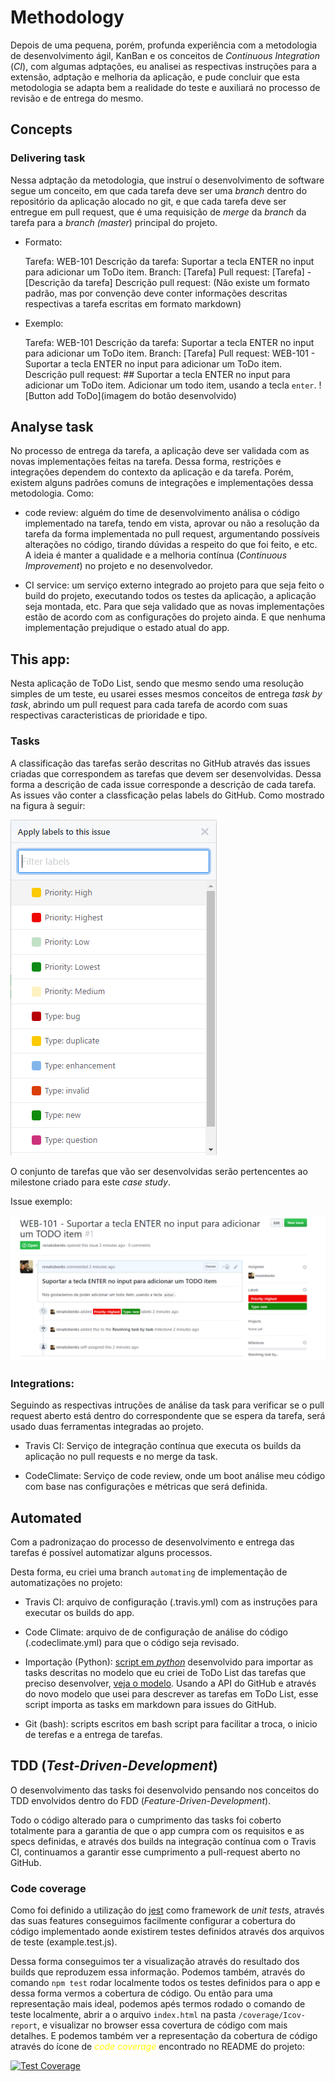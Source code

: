 # Methodology

Depois de uma pequena, porém, profunda experiência com a metodologia
de desenvolvimento ágil, KanBan e os conceitos de
_Continuous Integration_ (_CI_), com algumas adptações, eu analisei
as respectivas instruções para a extensão, adptação e melhoria da aplicação,
e pude concluir que esta metodologia se adapta bem a realidade do teste
e auxiliará no processo de revisão e de entrega do mesmo.

## Concepts

### Delivering task

Nessa adptação da metodologia, que instruí o desenvolvimento de software
segue um conceito, em que cada tarefa deve ser uma _branch_ dentro do
repositório da aplicação alocado no git, e que cada tarefa deve ser
entregue em pull request, que é uma requisição de _merge_ da _branch_
da tarefa para a _branch (master_) principal do projeto.

- Formato:


    Tarefa: WEB-101
    Descrição da tarefa: Suportar a tecla ENTER no input para adicionar um ToDo item.
    Branch: [Tarefa]
    Pull request: [Tarefa] - [Descrição da tarefa]
    Descrição pull request: (Não existe um formato padrão,
                            mas por convenção deve conter
                            informações descritas respectivas
                            a tarefa escritas em formato markdown)


- Exemplo:


    Tarefa: WEB-101
    Descrição da tarefa: Suportar a tecla ENTER no input para adicionar um ToDo item.
    Branch: [Tarefa]
    Pull request: WEB-101 - Suportar a tecla ENTER no input para adicionar um ToDo item.
    Descrição pull request: ## Suportar a tecla ENTER no input para adicionar um ToDo item.
                            Adicionar um todo item, usando a tecla `enter`.
                            ![Button add ToDo](imagem do botão desenvolvido)


## Analyse task

No processo de entrega da tarefa,
a aplicação deve ser validada com as novas implementações feitas na tarefa.
Dessa forma, restrições e integrações dependem do contexto
da aplicação e da tarefa.
Porém, existem alguns padrões comuns de integrações e implementações
dessa metodologia. Como:

- code review: alguém do time de desenvolvimento análisa o
código implementado na tarefa, tendo em vista, aprovar ou não
a resolução da tarefa da forma implementada no pull request,
argumentando possíveis alterações no código, tirando dúvidas a
respeito do que foi feito, e etc. A ideia é manter a qualidade e
a melhoria contínua (_Continuous Improvement_)
no projeto e no desenvolvedor.

- CI service: um serviço externo integrado ao projeto para que seja
 feito o build do projeto, executando todos os testes da aplicação,
 a aplicação seja montada, etc. Para que seja validado que as novas
 implementações estão de acordo com as configurações do projeto ainda.
 E que nenhuma implementação prejudique o estado atual do app.

## This app:

Nesta aplicação de ToDo List, sendo que mesmo sendo uma resolução simples
de um teste, eu usarei esses mesmos conceitos de entrega _task by task_,
abrindo um pull request para cada tarefa de acordo com suas respectivas
caracteristicas de prioridade e tipo.

### Tasks

A classificação das tarefas serão descritas no GitHub
através das issues criadas que correspondem as tarefas
que devem ser desenvolvidas. Dessa forma a descrição de cada issue
corresponde a descrição de cada tarefa. As issues vão conter a classficação
pelas labels do GitHub. Como mostrado na figura à seguir:

![Labels issue on GitHub](images/github-issues-labels.png)

O conjunto de tarefas que vão ser desenvolvidas serão pertencentes ao
milestone criado para este _case study_.

Issue exemplo:

![Labels issue on GitHub](images/github-issue.png)

### Integrations:

Seguindo as respectivas intruções de análise da task para verificar
se o pull request aberto está dentro do correspondente que se espera
da tarefa, será usado duas ferramentas integradas ao projeto.

 - Travis CI: Serviço de integração contínua que executa os builds
 da aplicação no pull requests e no merge da task.

 - CodeClimate: Serviço de code review, onde um boot análise meu
 código com base nas configurações e métricas que será definida.

## Automated

Com a padronizaçao do processo de desenvolvimento e
entrega das tarefas é possível automatizar alguns processos.

Desta forma, eu criei uma branch `automating` de implementação
de automatizações no projeto:

- Travis CI: arquivo de configuração (.travis.yml)
com as instruções para executar os builds do app.

- Code Climate: arquivo de de configuração de análise do código
(.codeclimate.yml) para que o código seja revisado.

- Importação (Python): [script em _python_](../cli/tasks/get_tasks.py)
desenvolvido para importar as tasks descritas no
modelo que eu criei de ToDo List das tarefas que
preciso desenvolver, [veja o modelo](tasks.md).
Usando a API do GitHub e através
do novo modelo que usei para descrever as tarefas em ToDo List,
esse script importa as tasks em markdown para issues do GitHub.

- Git (bash): scripts escritos em bash script para facilitar a
troca, o inicio de terefas e a entrega de tarefas.

## TDD (*Test-Driven-Development*)

O desenvolvimento das tasks foi desenvolvido pensando
nos conceitos do TDD envolvidos dentro do
FDD (*Feature-Driven-Development*).

Todo o código alterado para o cumprimento das tasks
foi coberto totalmente para a garantia de que o app
cumpra com os requisitos e as specs definidas,
e através dos builds na integração contínua com o
Travis CI, continuamos a garantir esse cumprimento
a pull-request aberto no GitHub.

### Code coverage

Como foi definido a utilização do [jest](#Jest) como
framework de *unit tests*, através das suas features
conseguimos facilmente configurar a cobertura do código
implementado aonde existirem testes definidos através
dos arquivos de teste (example.test.js).

Dessa forma conseguimos ter a visualização através
do resultado dos builds que reproduzem essa informação.
Podemos também, através do comando `npm test` rodar
localmente todos os testes definidos para o app e dessa
forma vermos a cobertura de código. Ou então para uma
representação mais ideal, podemos apés termos rodado
o comando de teste localmente, abrir a o arquivo
`index.html` na pasta `/coverage/Icov-report`, e
visualizar no browser essa covertura de código com
mais detalhes. E podemos também ver a representação
da cobertura de código através do ícone de
<i style="color: #ff0">code coverage</i> encontrado
no README do projeto:

[![Test Coverage](https://codeclimate.com/repos/58bddd275723fd027b003f5a/badges/b9071f9c803e247ef447/coverage.svg)](https://codeclimate.com/repos/58bddd275723fd027b003f5a/coverage)

